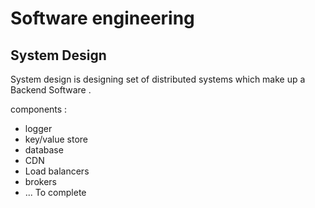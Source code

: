 # Software engineering

## System Design 

System design is designing set of distributed systems which make up 
a Backend Software .

components : 
* logger
* key/value store
* database
* CDN
* Load balancers
* brokers
* ... To complete
